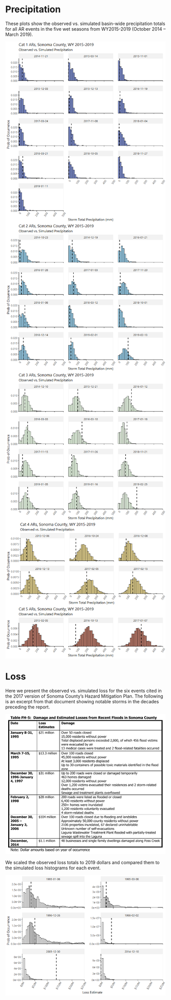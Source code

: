 # Precipitation

These plots show the observed vs. simulated basin-wide precipitation
totals for all AR events in the five wet seasons from WY2015-2019
(October 2014 – March 2019).

<img src="readme_files/figure-markdown_strict/unnamed-chunk-3-1.png" style="display: block; margin: auto;" />

<img src="readme_files/figure-markdown_strict/unnamed-chunk-4-1.png" style="display: block; margin: auto;" />

<img src="readme_files/figure-markdown_strict/unnamed-chunk-5-1.png" style="display: block; margin: auto;" />

<img src="readme_files/figure-markdown_strict/unnamed-chunk-6-1.png" style="display: block; margin: auto;" />

<img src="readme_files/figure-markdown_strict/unnamed-chunk-7-1.png" style="display: block; margin: auto;" />

# Loss

Here we present the observed vs. simulated loss for the six events cited
in the 2017 version of Sonoma County’s Hazard Mitigation Plan. The
following is an excerpt from that document showing notable storms in the
decades preceding the report.

<center>

<img src="readme_files/sonomahazardmitigationplan.png" id="id" class="class" style="width:627;height:546" />

</center>

We scaled the observed loss totals to 2019 dollars and compared them to
the simulated loss histograms for each event.

<img src="readme_files/figure-markdown_strict/unnamed-chunk-8-1.png" style="display: block; margin: auto;" />

